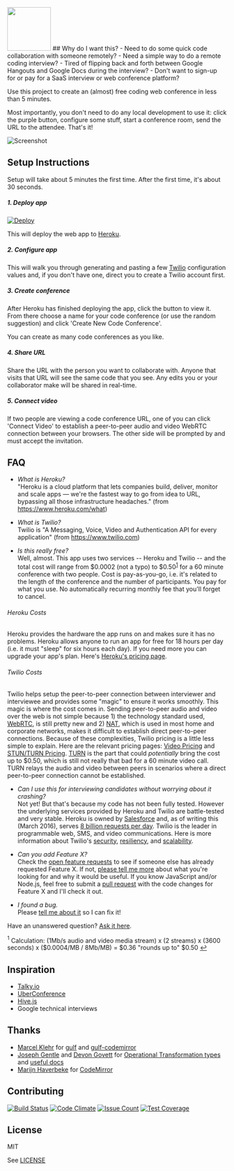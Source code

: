 <img src="https://raw.githubusercontent.com/crcastle/collaborative-code-conference/master/build/client/img/codie.png" width="100px">
## Why do I want this?
- Need to do some quick code collaboration with someone remotely?
- Need a simple way to do a remote coding interview?
- Tired of flipping back and forth between Google Hangouts and Google Docs during the interview?
- Don't want to sign-up for or pay for a SaaS interview or web conference platform?

Use this project to create an (almost) free coding web conference in less than 5 minutes.

Most importantly, you don't need to do any local development to use it: click the purple button, configure some stuff, start a conference room, send the URL to the attendee.  That's it!

![Screenshot](https://raw.githubusercontent.com/crcastle/collaborative-code-conference/master/build/client/img/code-editor-screenshot.png)

## Setup Instructions
Setup will take about 5 minutes the first time.  After the first time, it's about 30 seconds.  

##### 1. Deploy app
[![Deploy](https://www.herokucdn.com/deploy/button.svg)](https://heroku.com/deploy)  

This will deploy the web app to [Heroku](https://www.heroku.com).

##### 2. Configure app
This will walk you through generating and pasting a few [Twilio](https://www.twilio.com) configuration values and, if you don't have one, direct you to create a Twilio account first.

##### 3. Create conference
After Heroku has finished deploying the app, click the button to view it.  From there choose a name for your code conference (or use the random suggestion) and click 'Create New Code Conference'.

You can create as many code conferences as you like.

##### 4. Share URL
Share the URL with the person you want to collaborate with.  Anyone that visits that URL will see the same code that you see.  Any edits you or your collaborator make will be shared in real-time.

##### 5. Connect video
If two people are viewing a code conference URL, one of you can click 'Connect Video' to establish a peer-to-peer audio and video WebRTC connection between your browsers.  The other side will be prompted by and must accept the invitation.

## FAQ
* *What is Heroku?*  
"Heroku is a cloud platform that lets companies build, deliver, monitor and scale apps — we're the fastest way to go from idea to URL, bypassing all those infrastructure headaches." (from https://www.heroku.com/what)

* *What is Twilio?*  
Twilio is "A Messaging, Voice, Video and Authentication API for every application" (from https://www.twilio.com)

* *Is this really free?*  
Well, almost.  This app uses two services -- Heroku and Twilio -- and the total cost will range from $0.0002 (not a typo) to $0.50<sup id="a1">[1](#f1)</sup> for a 60 minute conference with two people.  Cost is pay-as-you-go, i.e. it's related to the length of the conference and the number of participants.  You pay for what you use.  No automatically recurring monthly fee that you'll forget to cancel.
###### Heroku Costs
Heroku provides the hardware the app runs on and makes sure it has no problems.  Heroku allows anyone to run an app for free for 18 hours per day (i.e. it must "sleep" for six hours each day).  If you need more you can upgrade your app's plan.  Here's [Heroku's pricing page](https://www.heroku.com/pricing).
###### Twilio Costs
Twilio helps setup the peer-to-peer connection between interviewer and interviewee and provides some "magic" to ensure it works smoothly.  This magic is where the cost comes in.  Sending peer-to-peer audio and video over the web is not simple because 1) the technology standard used, [WebRTC](https://en.wikipedia.org/wiki/WebRTC), is still pretty new and 2) [NAT](https://en.wikipedia.org/wiki/Network_address_translation), which is used in most home and corporate networks, makes it difficult to establish direct peer-to-peer connections.  Because of these complexities, Twilio pricing is a little less simple to explain.  Here are the relevant pricing pages: [Video Pricing](https://www.twilio.com/video#pricing) and [STUN/TURN Pricing](https://www.twilio.com/stun-turn/pricing).  [TURN](https://en.wikipedia.org/wiki/Traversal_Using_Relays_around_NAT) is the part that could *potentially* bring the cost up to $0.50, which is still not really that bad for a 60 minute video call.  TURN relays the audio and video between peers in scenarios where a direct peer-to-peer connection cannot be established.

* *Can I use this for interviewing candidates without worrying about it crashing?*  
Not yet!  But that's because my code has not been fully tested.  However the underlying services provided by Heroku and Twilio are battle-tested and very stable.  Heroku is owned by [Salesforce](https://www.salesforce.com) and, as of writing this (March 2016), serves [8 billion requests per day](https://www.heroku.com/what#trusting-heroku-with-success).  Twilio is the leader in programmable web, SMS, and video communications.  Here is more information about Twilio's [security](https://www.twilio.com/platform/security), [resiliency](https://www.twilio.com/platform/resiliency), and [scalability](https://www.twilio.com/platform/scalability).

* *Can you add Feature X?*  
Check the [open feature requests](https://github.com/crcastle/collaborative-code-conference/labels/enhancement) to see if someone else has already requested Feature X.  If not, [please tell me more](https://github.com/crcastle/collaborative-code-conference/issues/new?title=New%20Feature:%20&labels=enhancement) about what you're looking for and why it would be useful.  If you know JavaScript and/or Node.js, feel free to submit a [pull request](https://github.com/crcastle/collaborative-code-conference/pulls) with the code changes for Feature X and I'll check it out.

* *I found a bug.*  
Please [tell me about it](https://github.com/crcastle/collaborative-code-conference/issues/new?title=Bug:%20&labels=bug) so I can fix it!

Have an unanswered question?  [Ask it here](https://github.com/crcastle/collaborative-code-conference/issues/new?title=Question:%20&labels=question).

<a name="f1"><sup>1</sup></a> Calculation: (1Mb/s audio and video media stream) x (2 streams) x (3600 seconds) x ($0.0004/MB / 8Mb/MB) = $0.36 "rounds up to" $0.50 [↩](#a1)

## Inspiration
* [Talky.io](https://talky.io)
* [UberConference](https://www.uberconference.com)
* [Hive.js](http://hivejs.org)
* Google technical interviews

## Thanks
* [Marcel Klehr](https://github.com/marcelklehr) for [gulf](https://github.com/marcelklehr/gulf) and [gulf-codemirror](https://github.com/marcelklehr/gulf-codemirror)
* [Joseph Gentle](https://github.com/josephg) and [Devon Govett](https://github.com/devongovett) for [Operational Transformation types](https://github.com/ottypes/text) and [useful docs](https://github.com/ottypes/docs)
* [Marijn Haverbeke](https://github.com/marijnh) for [CodeMirror](http://codemirror.net)

## Contributing
[![Build Status](https://travis-ci.org/crcastle/collaborative-code-conference.svg?branch=master)](https://travis-ci.org/crcastle/collaborative-code-conference) [![Code Climate](https://codeclimate.com/github/crcastle/collaborative-code-conference/badges/gpa.svg)](https://codeclimate.com/github/crcastle/collaborative-code-conference) [![Issue Count](https://codeclimate.com/github/crcastle/collaborative-code-conference/badges/issue_count.svg)](https://codeclimate.com/github/crcastle/collaborative-code-conference) [![Test Coverage](https://codeclimate.com/github/crcastle/collaborative-code-conference/badges/coverage.svg)](https://codeclimate.com/github/crcastle/collaborative-code-conference/coverage)

## License
MIT

See [LICENSE](LICENSE)

